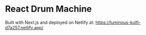 # React Drum Machine

Built with Next.js and deployed on Netlify at: https://luminous-kulfi-d7a257.netlify.app/
